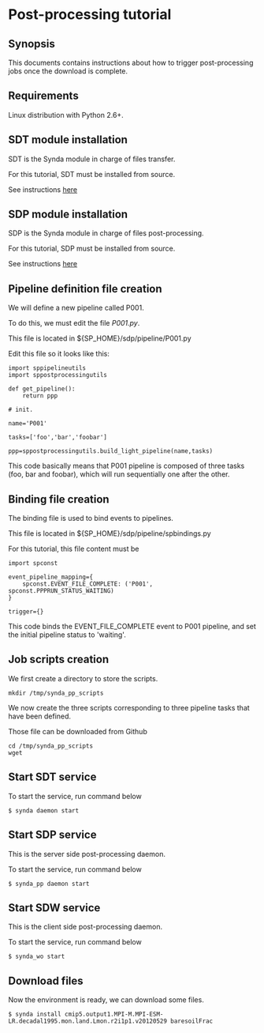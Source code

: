 # Post-processing tutorial

## Synopsis

This documents contains instructions about how to trigger post-processing jobs once the download is complete.

## Requirements

Linux distribution with Python 2.6+.

## SDT module installation

SDT is the Synda module in charge of files transfer.

For this tutorial, SDT must be installed from source.

See instructions [here](https://github.com/Prodiguer/synda/blob/master/sdt/doc/src_install.md)

## SDP module installation

SDP is the Synda module in charge of files post-processing.

For this tutorial, SDP must be installed from source.

See instructions [here](https://github.com/Prodiguer/synda/blob/master/sdp/doc/src_install.md)

## Pipeline definition file creation

We will define a new pipeline called P001.

To do this, we must edit the file *P001.py*.

This file is located in ${SP_HOME}/sdp/pipeline/P001.py

Edit this file so it looks like this:

    import sppipelineutils
    import sppostprocessingutils

    def get_pipeline():
        return ppp

    # init.

    name='P001'

    tasks=['foo','bar','foobar']

    ppp=sppostprocessingutils.build_light_pipeline(name,tasks)

This code basically means that P001 pipeline is composed of three tasks (foo,
bar and foobar), which will run sequentially one after the other.

## Binding file creation

The binding file is used to bind events to pipelines.

This file is located in ${SP_HOME}/sdp/pipeline/spbindings.py

For this tutorial, this file content must be

    import spconst

    event_pipeline_mapping={
        spconst.EVENT_FILE_COMPLETE: ('P001', spconst.PPPRUN_STATUS_WAITING)
    }

    trigger={}

This code binds the EVENT_FILE_COMPLETE event to P001 pipeline, and set the
initial pipeline status to 'waiting'.

## Job scripts creation

We first create a directory to store the scripts.

    mkdir /tmp/synda_pp_scripts

We now create the three scripts corresponding to three pipeline tasks
that have been defined.

Those file can be downloaded from Github

    cd /tmp/synda_pp_scripts
    wget

## Start SDT service

To start the service, run command below

    $ synda daemon start

## Start SDP service

This is the server side post-processing daemon.

To start the service, run command below

    $ synda_pp daemon start

## Start SDW service

This is the client side post-processing daemon.

To start the service, run command below

    $ synda_wo start

## Download files

Now the environment is ready, we can download some files.

    $ synda install cmip5.output1.MPI-M.MPI-ESM-LR.decadal1995.mon.land.Lmon.r2i1p1.v20120529 baresoilFrac
